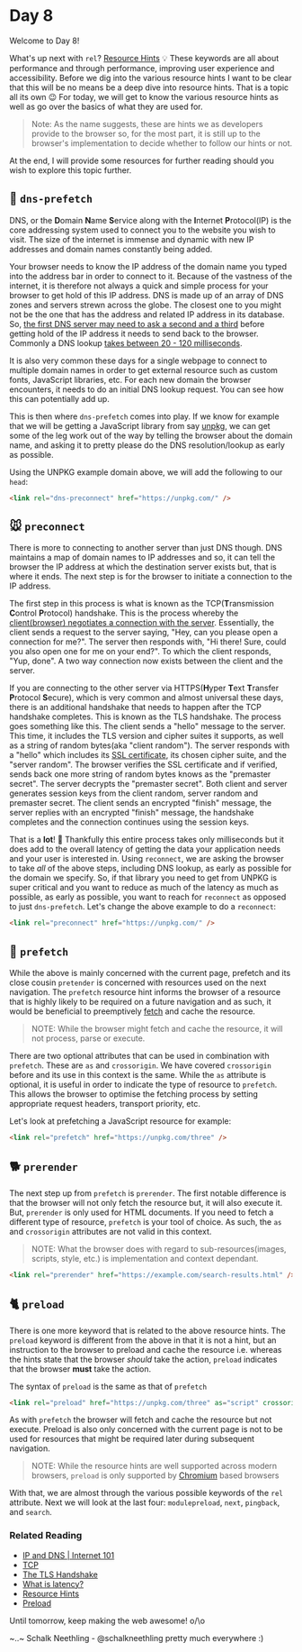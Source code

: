 # Day 8

Welcome to Day 8!

What's up next with `rel`? [Resource Hints](https://w3c.github.io/resource-hints/) 💡 These keywords are all about performance and through performance, improving user experience and accessibility. Before we dig into the various resource hints I want to be clear that this will be no means be a deep dive into resource hints. That is a topic all its own 😉 For today, we will get to know the various resource hints as well as go over the basics of what they are used for.

> Note: As the name suggests, these are hints we as developers provide to the browser so, for the most part, it is still up to the browser's implementation to decide whether to follow our hints or not.

At the end, I will provide some resources for further reading should you wish to explore this topic further.

## 🐢 `dns-prefetch`

DNS, or the **D**omain **N**ame **S**ervice along with the **I**nternet **P**rotocol(IP) is the core addressing system used to connect you to the website you wish to visit. The size of the internet is immense and dynamic with new IP addresses and domain names constantly being added.

Your browser needs to know the IP address of the domain name you typed into the address bar in order to connect to it. Because of the vastness of the internet, it is therefore not always a quick and simple process for your browser to get hold of this IP address. DNS is made up of an array of DNS zones and servers strewn across the globe. The closest one to you might not be the one that has the address and related IP address in its database. So, [the first DNS server may need to ask a second and a third](https://nlp.stanford.edu/IR-book/html/htmledition/dns-resolution-1.html) before getting hold of the IP address it needs to send back to the browser. Commonly a DNS lookup [takes between 20 - 120 milliseconds](https://www.keycdn.com/support/reduce-dns-lookups).

It is also very common these days for a single webpage to connect to multiple domain names in order to get external resource such as custom fonts, JavaScript libraries, etc. For each new domain the browser encounters, it needs to do an initial DNS lookup request. You can see how this can potentially add up.

This is then where `dns-prefetch` comes into play. If we know for example that we will be getting a JavaScript library from say [unpkg](https://unpkg.com/), we can get some of the leg work out of the way by telling the browser about the domain name, and asking it to pretty please do the DNS resolution/lookup as early as possible.

Using the UNPKG example domain above, we will add the following to our `head`:

```html
<link rel="dns-preconnect" href="https://unpkg.com/" />
```

## 🐭 `preconnect`

There is more to connecting to another server than just DNS though. DNS maintains a map of domain names to IP addresses and so, it can tell the browser the IP address at which the destination server exists but, that is where it ends. The next step is for the browser to initiate a connection to the IP address.

The first step in this process is what is known as the TCP(**T**ransmission **C**ontrol **P**rotocol) handshake. This is the process whereby the [client(browser) negotiates a connection with the server](https://www.youtube.com/watch?v=xMtP5ZB3wSk). Essentially, the client sends a request to the server saying, "Hey, can you please open a connection for me?". The server then responds with, "Hi there! Sure, could you also open one for me on your end?". To which the client responds, "Yup, done". A two way connection now exists between the client and the server.

If you are connecting to the other server via HTTPS(**H**yper **T**ext **T**ransfer **P**rotocol **S**ecure), which is very common and almost universal these days, there is an additional handshake that needs to happen after the TCP handshake completes. This is known as the TLS handshake. The process goes something like this. The client sends a "hello" message to the server. This time, it includes the TLS version and cipher suites it supports, as well as a string of random bytes(aka "client random"). The server responds with a "hello" which includes its [SSL certificate](https://www.cloudflare.com/learning/ssl/what-is-an-ssl-certificate/), its chosen cipher suite, and the "server random". The browser verifies the SSL certificate and if verified, sends back one more string of random bytes knows as the "premaster secret". The server decrypts the "premaster secret". Both client and server generates session keys from the client random, server random and premaster secret. The client sends an encrypted "finish" message, the server replies with an encrypted "finish" message, the handshake completes and the connection continues using the session keys.

That is a **lot**! 🤯  Thankfully this entire process takes only milliseconds but it does add to the overall latency of getting the data your application needs and your user is interested in. Using `reconnect`, we are asking the browser to take _all_ of the above steps, including DNS lookup, as early as possible for the domain we specify. So, if that library you need to get from UNPKG is super critical and you want to reduce as much of the latency as much as possible, as early as possible, you want to reach for `reconnect` as opposed to just `dns-prefetch`. Let's change the above example to do a `reconnect`:

```html
<link rel="preconnect" href="https://unpkg.com/" />
```

## 🦅 `prefetch`

While the above is mainly concerned with the current page, prefetch and its close cousin `pretender` is concerned with resources used on the next navigation. The `prefetch` resource hint informs the browser of a resource that is highly likely to be required on a future navigation and as such, it would be beneficial to preemptively [fetch](https://fetch.spec.whatwg.org/#concept-fetch) and cache the resource.

> NOTE: While the browser might fetch and cache the resource, it will not process, parse or execute.

There are two optional attributes that can be used in combination with `prefetch`. These are `as` and `crossorigin`. We have covered `crossorigin` before and its use in this context is the same. While the `as` attribute is optional, it is useful in order to indicate the type of resource to `prefetch`. This allows the browser to optimise the fetching process by setting appropriate request headers, transport priority, etc.

Let's look at prefetching a JavaScript resource for example:

```html
<link rel="prefetch" href="https://unpkg.com/three" />
```

## 🐕 `prerender`

The next step up from `prefetch` is `prerender`. The first notable difference is that the browser will not only fetch the resource but, it will also execute it. But, `prerender` is only used for HTML documents. If you need to fetch a different type of resource, `prefetch` is your tool of choice. As such, the `as` and `crossorigin` attributes are not valid in this context.

> NOTE: What the browser does with regard to sub-resources(images, scripts, style, etc.) is implementation and context dependant.

```html
<link rel="prerender" href="https://example.com/search-results.html" />
```

## 🐈 `preload`

There is one more keyword that is related to the above resource hints. The `preload` keyword is different from the above in that it is not a hint, but an instruction to the browser to preload and cache the resource i.e. whereas the hints state that the browser _should_ take the action, `preload` indicates that the browser **must** take the action.

The syntax of `preload` is the same as that of `prefetch`

```html
<link rel="preload" href="https://unpkg.com/three" as="script" crossorigin="credentials" />
```

As with `prefetch` the browser will fetch and cache the resource but not execute. Preload is also only concerned with the current page is not to be used for resources that might be required later during subsequent navigation.

> NOTE: While the resource hints are well supported across modern browsers, `preload` is only supported by [Chromium](https://www.chromium.org/Home) based browsers

With that, we are almost through the various possible keywords of the `rel` attribute. Next we will look at the last four: `modulepreload`, `next`, `pingback`, and `search`.

### Related Reading

- [IP and DNS | Internet 101](https://www.youtube.com/watch?v=MwxMsaFFycg)
- [TCP](https://youtu.be/AYdF7b3nMto?t=254)
- [The TLS Handshake](https://www.cloudflare.com/learning/ssl/what-happens-in-a-tls-handshake/)
- [What is latency?](https://www.youtube.com/watch?v=TWoElF8NbWk)
- [Resource Hints](https://w3c.github.io/resource-hints/)
- [Preload](https://w3c.github.io/preload/)

Until tomorrow, keep making the web awesome! o/\o

~..~
Schalk Neethling - @schalkneethling pretty much everywhere :)